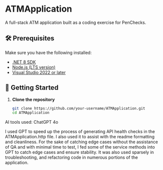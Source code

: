 # ATMApplication

A full-stack ATM application built as a coding exercise for PenChecks.

## 🛠 Prerequisites

Make sure you have the following installed:

- [.NET 8 SDK](https://dotnet.microsoft.com/en-us/download)
- [Node.js (LTS version)](https://nodejs.org/)
- [Visual Studio 2022 or later](https://visualstudio.microsoft.com/)

## 🚀 Getting Started

1. **Clone the repository**
   ```bash
   git clone https://github.com/your-username/ATMApplication.git
   cd ATMApplication


AI tools used:
ChatGPT 4o

I used GPT to speed up the process of generating API health checks in the ATMApplication.http file.
I also used it to assist with the readme formatting and cleanliness.
For the sake of catching edge cases without the assistance of QA and with minimal time to test, I fed some of the service methods into GPT to catch edge cases and ensure stability.
It was also used sparsely in troubleshooting, and refactoring code in numerous portions of the application.